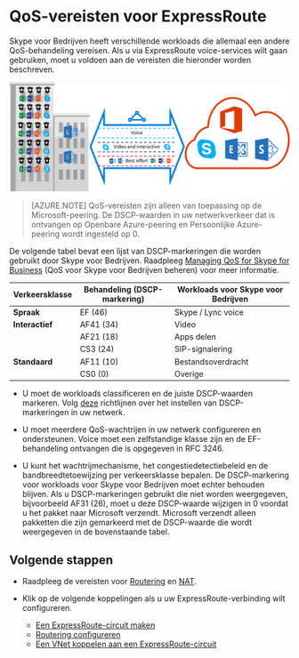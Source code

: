 <properties
   pageTitle="QoS-vereisten voor ExpressRoute | Microsoft Azure"
   description="Deze pagina bevat gedetailleerde vereisten voor het configureren en beheren van de QoS voor ExpressRoute-circuits."
   documentationCenter="na"
   services="expressroute"
   authors="cherylmc"
   manager="carmonm"
   editor=""/>
<tags
   ms.service="expressroute"
   ms.devlang="na"
   ms.topic="get-started-article"
   ms.tgt_pltfrm="na"
   ms.workload="infrastructure-services"
   ms.date="07/19/2016"
   ms.author="cherylmc"/>

# QoS-vereisten voor ExpressRoute

Skype voor Bedrijven heeft verschillende workloads die allemaal een andere QoS-behandeling vereisen. Als u via ExpressRoute voice-services wilt gaan gebruiken, moet u voldoen aan de vereisten die hieronder worden beschreven.

![](./media/expressroute-qos/expressroute-qos.png)

>[AZURE.NOTE] QoS-vereisten zijn alleen van toepassing op de Microsoft-peering. De DSCP-waarden in uw netwerkverkeer dat is ontvangen op Openbare Azure-peering en Persoonlijke Azure-peering wordt ingesteld op 0. 

De volgende tabel bevat een lijst van DSCP-markeringen die worden gebruikt door Skype voor Bedrijven. Raadpleeg [Managing QoS for Skype for Business](https://technet.microsoft.com/library/gg405409.aspx) (QoS voor Skype voor Bedrijven beheren) voor meer informatie.

| **Verkeersklasse** | **Behandeling (DSCP-markering)** | **Workloads voor Skype voor Bedrijven** |
|---|---|---|
| **Spraak** | EF (46) | Skype / Lync voice |
| **Interactief** | AF41 (34) | Video |
|   | AF21 (18) | Apps delen | 
|   | CS3 (24) | SIP-signalering |
| **Standaard** | AF11 (10) | Bestandsoverdracht|
|   | CS0 (0) | Overige| 


- U moet de workloads classificeren en de juiste DSCP-waarden markeren. Volg [deze](https://technet.microsoft.com/library/gg405409.aspx) richtlijnen over het instellen van DSCP-markeringen in uw netwerk.

- U moet meerdere QoS-wachtrijen in uw netwerk configureren en ondersteunen. Voice moet een zelfstandige klasse zijn en de EF-behandeling ontvangen die is opgegeven in RFC 3246. 

- U kunt het wachtrijmechanisme, het congestiedetectiebeleid en de bandbreedtetoewijzing per verkeersklasse bepalen. De DSCP-markering voor workloads voor Skype voor Bedrijven moet echter behouden blijven. Als u DSCP-markeringen gebruikt die niet worden weergegeven, bijvoorbeeld AF31 (26), moet u deze DSCP-waarde wijzigen in 0 voordat u het pakket naar Microsoft verzendt. Microsoft verzendt alleen pakketten die zijn gemarkeerd met de DSCP-waarde die wordt weergegeven in de bovenstaande tabel. 

## Volgende stappen

- Raadpleeg de vereisten voor [Routering](expressroute-routing.md) en [NAT](expressroute-nat.md).
- Klik op de volgende koppelingen als u uw ExpressRoute-verbinding wilt configureren.

    - [Een ExpressRoute-circuit maken](expressroute-howto-circuit-classic.md)
    - [Routering configureren](expressroute-howto-routing-classic.md)
    - [Een VNet koppelen aan een ExpressRoute-circuit](expressroute-howto-linkvnet-classic.md)



<!--HONumber=ago16_HO4-->


